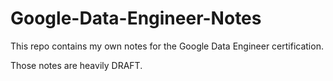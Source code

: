 # Google-Data-Engineer-Notes

This repo contains my own notes for the Google Data Engineer certification. 

Those notes are heavily DRAFT. 
